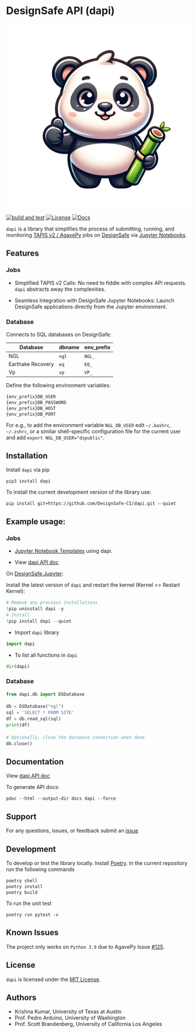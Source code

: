 # DesignSafe API (dapi)

![dapi](https://raw.githubusercontent.com/DesignSafe-CI/dapi/main/dapi.png)

[![build and test](https://github.com/DesignSafe-CI/dapi/actions/workflows/build-test.yml/badge.svg)](https://github.com/DesignSafe-CI/dapi/actions/workflows/build-test.yml)
[![License](https://img.shields.io/badge/license-MIT-blue.svg)](LICENSE.md)
[![Docs](https://img.shields.io/badge/view-docs-8A2BE2?color=8A2BE2)](https://designsafe-ci.github.io/dapi/dapi/index.html)

`dapi` is a library that simplifies the process of submitting, running, and monitoring [TAPIS v2 / AgavePy](https://agavepy.readthedocs.io/en/latest/index.html) jobs on [DesignSafe](https://designsafe-ci.org) via [Jupyter Notebooks](https://jupyter.designsafe-ci.org).

## Features

### Jobs

* Simplified TAPIS v2 Calls: No need to fiddle with complex API requests. `dapi` abstracts away the complexities.

* Seamless Integration with DesignSafe Jupyter Notebooks: Launch DesignSafe applications directly from the Jupyter environment.

### Database

Connects to SQL databases on DesignSafe:

| Database | dbname | env_prefix |
|----------|--------|------------|
| NGL | `ngl`| `NGL_` |
| Earthake Recovery | `eq` | `EQ_` |
| Vp | `vp` | `VP_` |

Define the following environment variables:
```
{env_prefix}DB_USER
{env_prefix}DB_PASSWORD
{env_prefix}DB_HOST
{env_prefix}DB_PORT
```

For e.g., to add the environment variable `NGL_DB_USER` edit `~/.bashrc`, `~/.zshrc`, or a similar shell-specific configuration file for the current user and add `export NGL_DB_USER="dspublic"`.


## Installation

Install `dapi` via pip

```shell
pip3 install dapi
```

To install the current development version of the library use:

```shell
pip install git+https://github.com/DesignSafe-CI/dapi.git --quiet
```

## Example usage:

### Jobs

* [Jupyter Notebook Templates](example-notebooks/template-mpm-run.ipynb) using dapi.

* View [dapi API doc](https://designsafe-ci.github.io/dapi/dapi/index.html)

On [DesignSafe Jupyter](https://jupyter.designsafe-ci.org/):

Install the latest version of `dapi` and restart the kernel (Kernel >> Restart Kernel):

```python
# Remove any previous installations
!pip uninstall dapi -y
# Install 
!pip install dapi --quiet
```

* Import `dapi` library
```python
import dapi
```

* To list all functions in `dapi`
```python
dir(dapi)
```

### Database
```python
from dapi.db import DSDatabase

db = DSDatabase("ngl")
sql = 'SELECT * FROM SITE'
df = db.read_sql(sql)
print(df)

# Optionally, close the database connection when done
db.close()
```

## Documentation

View [dapi API doc](https://designsafe-ci.github.io/dapi/dapi/index.html)

To generate API docs:

```
pdoc --html --output-dir docs dapi --force
```

## Support

For any questions, issues, or feedback submit an [issue](https://github.com/DesignSafe-CI/dapi/issues/new)

## Development

To develop or test the library locally. Install [Poetry](https://python-poetry.org/docs/#installation). In the current repository run the following commands

```shell
poetry shell
poetry install
poetry build
```

To run the unit test
```shell
poetry run pytest -v
```

## Known Issues

The project only works on `Python 3.9` due to AgavePy Issue [#125](https://github.com/TACC/agavepy/issues/125).


## License

`dapi` is licensed under the [MIT License](LICENSE.md).

## Authors

* Krishna Kumar, University of Texas at Austin
* Prof. Pedro Arduino, University of Washington
* Prof. Scott Brandenberg, University of California Los Angeles
